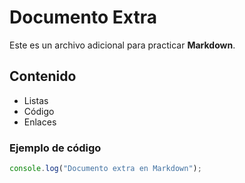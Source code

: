 # Documento Extra

Este es un archivo adicional para practicar **Markdown**.

## Contenido
- Listas
- Código
- Enlaces

### Ejemplo de código
```javascript
console.log("Documento extra en Markdown");
